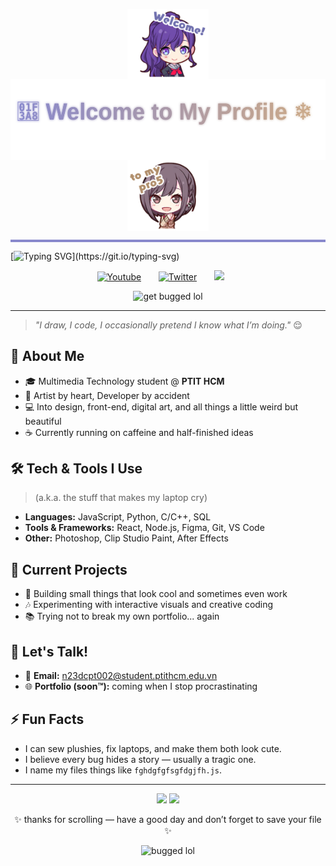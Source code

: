 <p align="center">
  <img src="./Mafuyu.png" width="130" style="vertical-align: middle;"/>
  <img src="./gradienttext.svg" height="130" style="vertical-align: middle;"/>
  <img src="./Ena.png" width="130" style="vertical-align: middle;"/>
</p>



<hr style="height:4px; background-color:#8888CC; border:none;" />

[![Typing SVG](https://readme-typing-svg.herokuapp.com?font=Fira+Code&size=25&pause=1000&color=1314FE&center=true&vCenter=true&width=1000&lines=hello%2C+my+name's+bkvanh.+nice+%E5%85%94+meet+you.)](https://git.io/typing-svg)
<p align="center">
  <a href="https://youtu.be/2Ii7UBMxWVw?si=vIX7ARuOjbyS8I_X"><img width="32px" alt="Youtube" title="Youtube" src="https://i.imgur.com/qiXu7b2.png"/></a>
  &#8287;&#8287;&#8287;&#8287;&#8287;
  <a href="https://x.com/pj_sekai/status/1538129901819158528"><img width="32px" alt="Twitter" title="Twitter" src="https://i.imgur.com/AixJgnm.png"/></a>
  &#8287;&#8287;&#8287;&#8287;&#8287;
  <a href="https://discord.gg/5UXgRt3q" alt="Discord" title="Niigo"><img width="32px" src="https://i.imgur.com/OViZO8J.png"/></a>
  &#8287;&#8287;&#8287;&#8287;&#8287;

</p>
<p align="center">
  <img src="https://media1.tenor.com/m/V8ZEl04Ef_4AAAAC/project-sekai-prsk.gif" alt="get bugged lol" width="300" />
</p>


----------------
> *"I draw, I code, I occasionally pretend I know what I’m doing."* 😌

## 🧠 About Me
- 🎓 Multimedia Technology student @ **PTIT HCM**  
- 🎨 Artist by heart, Developer by accident  
- 💻 Into design, front-end, digital art, and all things a little weird but beautiful  
- ☕ Currently running on caffeine and half-finished ideas  

## 🛠️ Tech & Tools I Use
> (a.k.a. the stuff that makes my laptop cry)
- **Languages:** JavaScript, Python, C/C++, SQL  
- **Tools & Frameworks:** React, Node.js, Figma, Git, VS Code  
- **Other:** Photoshop, Clip Studio Paint, After Effects  

## 🌈 Current Projects
- 🧩 Building small things that look cool and sometimes even work  
- 🎶 Experimenting with interactive visuals and creative coding  
- 📚 Trying not to break my own portfolio... again  

## 💬 Let's Talk!
- 💌 **Email:** n23dcpt002@student.ptithcm.edu.vn  
- 🌐 **Portfolio (soon™):** coming when I stop procrastinating  

## ⚡ Fun Facts
- I can sew plushies, fix laptops, and make them both look cute.  
- I believe every bug hides a story — usually a tragic one.  
- I name my files things like `fghdgfgfsgfdgjfh.js`.  

---

<p align="center">
  <img src="https://github-readme-stats.vercel.app/api?username=5h1n0&show_icons=true&theme=tokyonight" height="160" />
  <img src="https://github-readme-stats.vercel.app/api/top-langs/?username=5h1n0&layout=compact&theme=tokyonight" height="160" />
</p>

<p align="center">✨ thanks for scrolling — have a good day and don’t forget to save your file ✨</p>

</p>
<p align="center">
  <img src="https://media.tenor.com/p6l-QhyZUogAAAAj/cockroach-dance.gif" alt="bugged lol" width="100" />
</p>

